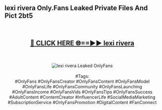 <h2>lexi rivera Only.Fans Leaked Private Files And Pict 2bt5</h2>
<br>
<div align="center">
<h2><a href="https://mediafiles.top/lexi_rivera" rel="nofollow">🔴 CLICK HERE 🌐==►► lexi rivera</a></h2>
<br>
<br>
<a href="https://mediafiles.top/lexi_rivera" rel="nofollow" data-target="animated-image.originalLink"><img src="https://i.ibb.co.com/WyWwxjT/player-gif2.gif" alt="lexi rivera Leaked OnlyFans" style="max-width: 100%; display: inline-block;" data-target="animated-image.originalImage"></a>
<br><br>
#Tags:
<br>
#OnlyFans #OnlyFansCreator #OnlyFansContent #OnlyFansModel #OnlyFansLife #OnlyFansCommunity #OnlyFansLaunching #OnlyFansIncome #OnlyFansVids #OnlyFansTips #OnlyFansSuccess #AdultContent #ContentCreator #InfluencerLife #SocialMediaMarketing #SubscriptionService #OnlyFansPromotion #DigitalContent #FanConnect
</div>
<br>